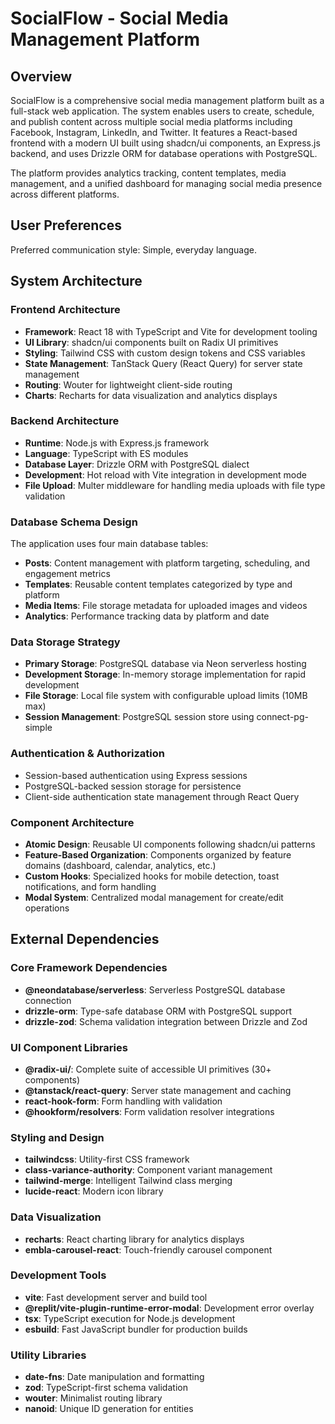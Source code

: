 # SocialFlow - Social Media Management Platform

## Overview

SocialFlow is a comprehensive social media management platform built as a full-stack web application. The system enables users to create, schedule, and publish content across multiple social media platforms including Facebook, Instagram, LinkedIn, and Twitter. It features a React-based frontend with a modern UI built using shadcn/ui components, an Express.js backend, and uses Drizzle ORM for database operations with PostgreSQL.

The platform provides analytics tracking, content templates, media management, and a unified dashboard for managing social media presence across different platforms.

## User Preferences

Preferred communication style: Simple, everyday language.

## System Architecture

### Frontend Architecture
- **Framework**: React 18 with TypeScript and Vite for development tooling
- **UI Library**: shadcn/ui components built on Radix UI primitives
- **Styling**: Tailwind CSS with custom design tokens and CSS variables
- **State Management**: TanStack Query (React Query) for server state management
- **Routing**: Wouter for lightweight client-side routing
- **Charts**: Recharts for data visualization and analytics displays

### Backend Architecture
- **Runtime**: Node.js with Express.js framework
- **Language**: TypeScript with ES modules
- **Database Layer**: Drizzle ORM with PostgreSQL dialect
- **Development**: Hot reload with Vite integration in development mode
- **File Upload**: Multer middleware for handling media uploads with file type validation

### Database Schema Design
The application uses four main database tables:
- **Posts**: Content management with platform targeting, scheduling, and engagement metrics
- **Templates**: Reusable content templates categorized by type and platform
- **Media Items**: File storage metadata for uploaded images and videos
- **Analytics**: Performance tracking data by platform and date

### Data Storage Strategy
- **Primary Storage**: PostgreSQL database via Neon serverless hosting
- **Development Storage**: In-memory storage implementation for rapid development
- **File Storage**: Local file system with configurable upload limits (10MB max)
- **Session Management**: PostgreSQL session store using connect-pg-simple

### Authentication & Authorization
- Session-based authentication using Express sessions
- PostgreSQL-backed session storage for persistence
- Client-side authentication state management through React Query

### Component Architecture
- **Atomic Design**: Reusable UI components following shadcn/ui patterns
- **Feature-Based Organization**: Components organized by feature domains (dashboard, calendar, analytics, etc.)
- **Custom Hooks**: Specialized hooks for mobile detection, toast notifications, and form handling
- **Modal System**: Centralized modal management for create/edit operations

## External Dependencies

### Core Framework Dependencies
- **@neondatabase/serverless**: Serverless PostgreSQL database connection
- **drizzle-orm**: Type-safe database ORM with PostgreSQL support
- **drizzle-zod**: Schema validation integration between Drizzle and Zod

### UI Component Libraries
- **@radix-ui/**: Complete suite of accessible UI primitives (30+ components)
- **@tanstack/react-query**: Server state management and caching
- **react-hook-form**: Form handling with validation
- **@hookform/resolvers**: Form validation resolver integrations

### Styling and Design
- **tailwindcss**: Utility-first CSS framework
- **class-variance-authority**: Component variant management
- **tailwind-merge**: Intelligent Tailwind class merging
- **lucide-react**: Modern icon library

### Data Visualization
- **recharts**: React charting library for analytics displays
- **embla-carousel-react**: Touch-friendly carousel component

### Development Tools
- **vite**: Fast development server and build tool
- **@replit/vite-plugin-runtime-error-modal**: Development error overlay
- **tsx**: TypeScript execution for Node.js development
- **esbuild**: Fast JavaScript bundler for production builds

### Utility Libraries
- **date-fns**: Date manipulation and formatting
- **zod**: TypeScript-first schema validation
- **wouter**: Minimalist routing library
- **nanoid**: Unique ID generation for entities